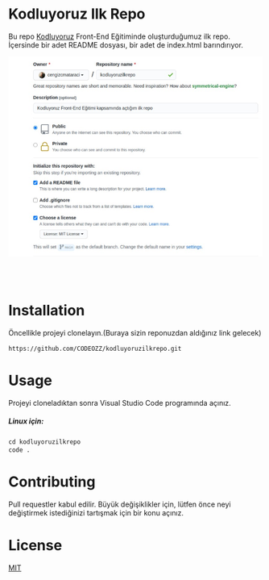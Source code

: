 # Kodluyoruz Ilk Repo
Bu repo [Kodluyoruz](https://kodluyoruz.org/) Front-End Eğitiminde oluşturduğumuz ilk repo. İçersinde bir adet README dosyası, bir adet de index.html barındırıyor.

![github](/1/Proje.jpeg)

<br></br>
# Installation
Öncellikle projeyi clonelayın.(Buraya sizin reponuzdan aldığınız link gelecek)

```
https://github.com/CODEOZZ/kodluyoruzilkrepo.git
```

# Usage
Projeyi cloneladıktan sonra Visual Studio Code programında açınız.

##### Linux için:
```
cd kodluyoruzilkrepo
code .
```

# Contributing
Pull requestler kabul edilir. Büyük değişiklikler için, lütfen önce neyi değiştirmek istediğinizi tartışmak için bir konu açınız.

# License
[MIT](https://google.com)

